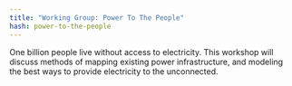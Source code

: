 ```yaml
---
title: "Working Group: Power To The People"
hash: power-to-the-people
---
```

One billion people live without access to electricity. This workshop will discuss methods of mapping existing power infrastructure, and modeling the best ways to provide electricity to the unconnected.
